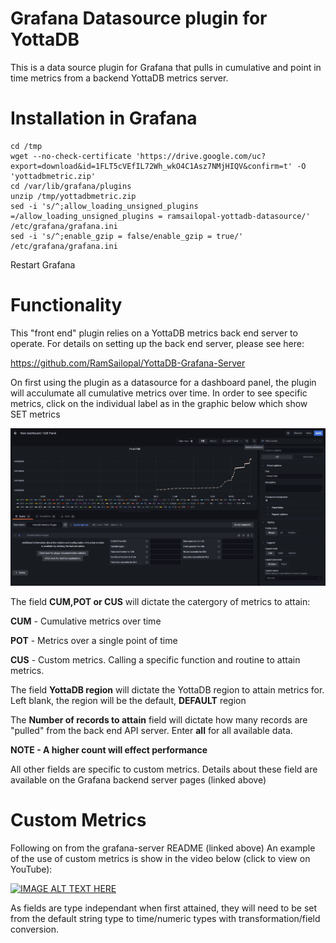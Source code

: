 # Grafana Datasource plugin for YottaDB

This is a data source plugin for Grafana that pulls in cumulative and point in time metrics from a backend YottaDB metrics server.

# Installation in Grafana

    cd /tmp
    wget --no-check-certificate 'https://drive.google.com/uc?export=download&id=1FLT5cVEfIL72Wh_wkO4C1Asz7NMjHIQV&confirm=t' -O 'yottadbmetric.zip'
    cd /var/lib/grafana/plugins
    unzip /tmp/yottadbmetric.zip
    sed -i 's/^;allow_loading_unsigned_plugins =/allow_loading_unsigned_plugins = ramsailopal-yottadb-datasource/' /etc/grafana/grafana.ini
    sed -i 's/^;enable_gzip = false/enable_gzip = true/' /etc/grafana/grafana.ini
    
 Restart Grafana
 
 # Functionality
 
 This "front end" plugin relies on a YottaDB metrics back end server to operate. For details on setting up the back end server, please see here:
 
 https://github.com/RamSailopal/YottaDB-Grafana-Server
 
On first using the plugin as a datasource for a dashboard panel, the plugin will acculumate all cumulative metrics over time. In order to see specific metrics, click on the individual label as in the graphic below which show SET metrics
 
 ![Alt text](Grafana-SET.JPG?raw=true "SET metric")
 
 The field **CUM,POT or CUS** will dictate the catergory of metrics to attain:
 
 **CUM** - Cumulative metrics over time
 
 **POT** - Metrics over a single point of time
 
 **CUS** - Custom metrics. Calling a specific function and routine to attain metrics.
 
 The field **YottaDB region** will dictate the YottaDB region to attain metrics for. Left blank, the region will be the default, **DEFAULT** region

 The **Number of records to attain** field will dictate how many records are "pulled" from the back end API server. Enter **all** for all available data. 
 
 **NOTE - A higher count will effect performance**
 
 All other fields are specific to custom metrics. Details about these field are available on the Grafana backend server pages (linked above)

 # Custom Metrics
 
 Following on from the grafana-server README (linked above) An example of the use of custom metrics is show in the video below (click to view on YouTube):
 
 [![IMAGE ALT TEXT HERE](https://img.youtube.com/vi/sUF-Hgsrkiw/0.jpg)](https://www.youtube.com/watch?v=sUF-Hgsrkiw)

 
 As fields are type independant when first attained, they will need to be set from the default string type to time/numeric types with transformation/field conversion.
 
